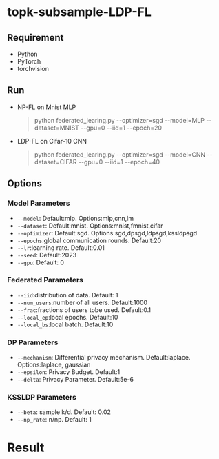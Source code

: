 # topk-subsample-LDP-FL

## Requirement
- Python
- PyTorch
- torchvision

## Run
- NP-FL on Mnist MLP
  > python federated_learing.py --optimizer=sgd --model=MLP --dataset=MNIST --gpu=0 --iid=1 --epoch=20 

- LDP-FL on Cifar-10 CNN
  > python federated_learing.py --optimizer=sgd --model=CNN --dataset=CIFAR --gpu=0 --iid=1 --epoch=40

## Options

### Model Parameters
- `--model`: Default:mlp. Options:mlp,cnn,lm 
- `--dataset`: Default:mnist. Options:mnist,fmnist,cifar
- `--optimizer`: Default:sgd. Options:sgd,dpsgd,ldpsgd,kssldpsgd
- `--epochs`:global communication rounds. Default:20
- `--lr`:learning rate. Default:0.01
- `--seed`: Default:2023
- `--gpu`: Default: 0 
### Federated Parameters
- `--iid`:distribution of data. Default: 1
- `--num_users`:number of all users. Default:1000
- `--frac`:fractions of users tobe used. Default:0.1
- `--local_ep`:local epochs. Default:10
- `--local_bs`:local batch. Default:10

### DP Parameters
- `--mechanism`: Differential privacy mechanism. Default:laplace. Options:laplace, gaussian
- `--epsilon`: Privacy Budget. Default:1
- `--delta`: Privacy Parameter. Default:5e-6

### KSSLDP Parameters
- `--beta`: sample k/d. Default: 0.02
- `--np_rate`: n/np. Default: 1

# Result

